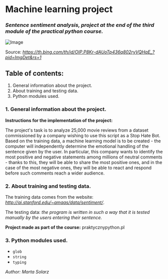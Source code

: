 # Machine learning project #
### *Sentence sentiment analysis, project at the end of the third module of the practical python course.* ###

![Image](https://th.bing.com/th/id/OIP.P8Kr-dAUoTp436q802ryVQHaE_?pid=ImgDet&rs=1)

Source: *https://th.bing.com/th/id/OIP.P8Kr-dAUoTp436q802ryVQHaE_?pid=ImgDet&rs=1*

## Table of contents: ##
1. General information about the project. 
2. About training and testing data. 
3. Python modules used.

### 1. General information about the project. ###

**Instructions for the implementation of the project:**

The project's task is to analyze 25,000 movie reviews from a dataset commissioned by a company wishing to use this script as a Stop Hate Bot. Based on the training data, a machine learning model is to be created - the computer will independently determine the emotional handling of the sentence given by the user. In particular, this company wants to identify the most positive and negative statements among millions of neutral comments - thanks to this, they will be able to share the most positive ones, and in the case of the most negative ones, they will be able to react and respond before such comments reach a wider audience.

### 2. About training and testing data. ###

The training data comes from the website: *http://ai.stanford.edu/~amaas/data/sentiment/*.

The testing data: *the program is written in such a way that it is tested manually by the users entering their sentence.*

**Project made as part of the course:** praktycznypython.pl

### 3. Python modules used. ###

- ```glob```
- ```string```
- ```typing```

*Author: Marta Solarz*

